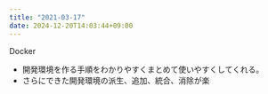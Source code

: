 ```yaml
---
title: "2021-03-17"
date: 2024-12-20T14:03:44+09:00
---
```

Docker

- 開発環境を作る手順をわかりやすくまとめて使いやすくしてくれる。
- さらにできた開発環境の派生、追加、統合、消除が楽
